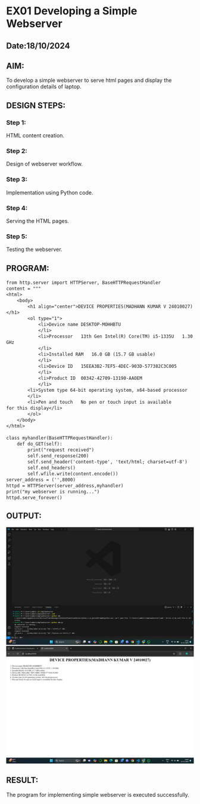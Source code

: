 # EX01 Developing a Simple Webserver
## Date:18/10/2024

## AIM:
To develop a simple webserver to serve html pages and display the configuration details of laptop.

## DESIGN STEPS:
### Step 1: 
HTML content creation.

### Step 2:
Design of webserver workflow.

### Step 3:
Implementation using Python code.

### Step 4:
Serving the HTML pages.

### Step 5:
Testing the webserver.

## PROGRAM:
```
from http.server import HTTPServer, BaseHTTPRequestHandler
content = """
<html>
    <body>
        <h1 align="center">DEVICE PROPERTIES(MADHANN KUMAR V 24010027)</h1>
        <ol type="1">
            <li>Device name	DESKTOP-MOHHBTU
            </li>
            <li>Processor	13th Gen Intel(R) Core(TM) i5-1335U   1.30 GHz
            </li>
            <li>Installed RAM	16.0 GB (15.7 GB usable)
            </li>
            <li>Device ID	15EEA3B2-7EF5-4DEC-903D-577382C3C005
            </li>
            <li>Product ID	00342-42709-13190-AAOEM
            </li>
        <li>System type	64-bit operating system, x64-based processor
        </li>
        <li>Pen and touch	No pen or touch input is available for this display</li>
        </ol>
    </body>
</html>

class myhandler(BaseHTTPRequestHandler):
    def do_GET(self):
        print("request received")
        self.send_response(200)
        self.send_header('content-type', 'text/html; charset=utf-8')
        self.end_headers()
        self.wfile.write(content.encode())
server_address = ('',8000)
httpd = HTTPServer(server_address,myhandler)
print("my webserver is running...")
httpd.serve_forever()
```

## OUTPUT:
![alt text](<Screenshot (25).png>)
![alt text](<Screenshot 2024-11-11 144040.png>)
## RESULT:
The program for implementing simple webserver is executed successfully.

